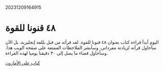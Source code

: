 20231209164915

# ٤٨  قنونا للقوة

اليوم أبدأ قراءة كتاب بعنوان ٤٨ قنونا للقوة. لقد قرأته من قبل بللغة إنجليزية.
بل الآن سأحاول قرأته لزيادتة مفرداتي. وسأنشر الملاحظات الممتعة على صفحة الويب
هذا. وسأحاول قضاء ما يصل إلى ٣٠ دقيقتا يوميا لهذه القراءة.

[كباب على الأمازون](https://amzn.eu/d/7U1Xy3o)
